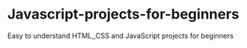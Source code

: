 # Javascript-projects-for-beginners
Easy to understand HTML,,CSS and JavaScript projects for beginners 
